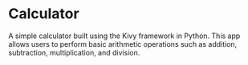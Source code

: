 # Calculator
 A simple calculator built using the Kivy framework in Python. This app allows users to perform basic arithmetic operations such as addition, subtraction, multiplication, and division.
